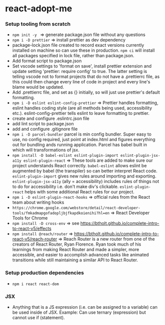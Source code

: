 # react-adopt-me

### Setup tooling from scratch

- `npm init -y ` => generate package.json file without any questions
- `npm i -D prettier` => install prettier as dev dependency
- package-lock.json file created to record exact versions currently installed on machine so can use these in production. `npm ci` will install all packages specified in lock file, rather than package.json.
- Add format script to package.json
- Set vscode settings to 'format on save', install prettier extension and update setting 'prettier: require config' to true. The latter setting is telling vscode not to format projects that do not have a .prettierrc file, as this could then change every line of code in project and every line's blame would be updated.
- Add .prettierrc file, and set as {} initially, so will just use prettier's default formatting.
- `npm i -D eslint eslint-config-prettier` => Prettier handles formatting, eslint handles coding style (are all methods being used, accessibility etc.). eslint-config-prettier tells eslint to leave formatting to prettier.
- create and configure .eslintrc.json file
- add lint script to package.json
- add and configure .gitignore file
- `npm i -D parcel-bundler` parcel is min config bundler. Super easy to use, no config required, just point at index.html and figures everything out for bundling ands running application. Parcel has babel built in which will transformations of jsx.
- `npm install -D babel-eslint eslint-plugin-import eslint-plugin-jsx-a11y eslint-plugin-react` => These tools are added to make sure our project understands React correctly. `babel-eslint` allows eslint be augmented by babel (the transpiler) so can better interpret React code. `eslint-plugin-import` gives new rules around importing and exporting. `eslint-plugin-jsx-a11y` (ally = accessibility) includes rules of things not to do for accessibility i.e. don't make div's clickable. `eslint-plugin-react` helps with some additional React rules for our project.
- `npm i -D eslint-plugin-react-hooks` => official rules from the React team about writing hooks
- `https://chrome.google.com/webstore/detail/react-developer-tools/fmkadmapgofadopljbjfkapdkoienihi?hl=en` => React Developer Tools for Chrome
- `npm install -D cross-env` => see https://btholt.github.io/complete-intro-to-react-v5/effects
- `npm install @reach/router` => https://btholt.github.io/complete-intro-to-react-v5/reach-router => Reach Router is a new router from one of the creators of React Router, Ryan Florence. Ryan took much of his learnings from making React Router and made a simpler, more accessible, and easier to accomplish advanced tasks like animated transitions while still maintaining a similar API to React Router.

### Setup production dependencies

- `npm i react react-dom`

### JSX

- Anything that is a JS expression (i.e. can be assigned to a variable) can be used inside of JSX. Example: Can use ternary (expression) but cannot use if (statement).
